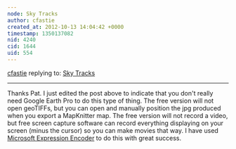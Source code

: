 ```yaml
---
node: Sky Tracks
author: cfastie
created_at: 2012-10-13 14:04:42 +0000
timestamp: 1350137082
nid: 4240
cid: 1644
uid: 554
---
```




[cfastie](../profile/cfastie) replying to: [Sky Tracks](../notes/cfastie/10-6-2012/sky-tracks)

----
Thanks Pat.  I just edited the post above to indicate that you don't really need Google Earth Pro to do this type of thing.  The free version will not open geoTIFFs, but you can open and manually position the jpg produced when you export a MapKnitter map. The free version will not record a video, but free screen capture software can record everything displaying on your screen (minus the cursor) so you can make movies that way. I have used [Microsoft Expression Encoder](http://www.microsoft.com/expression/products/Encoder4_Overview.aspx) to do this with great success.